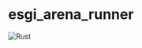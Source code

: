 # esgi_arena_runner

![Rust](https://github.com/ESGI-SCHOOL-4AL/esgi_arena_runner/workflows/Rust/badge.svg)